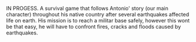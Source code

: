IN PROGESS. A survival game that follows Antonio' story (our main character) throughout his native country after several earthquakes affected life on earth. His mission is to reach a militar base safely, however this wont be that easy, he will have to confront fires, cracks and floods caused by earthquakes.
